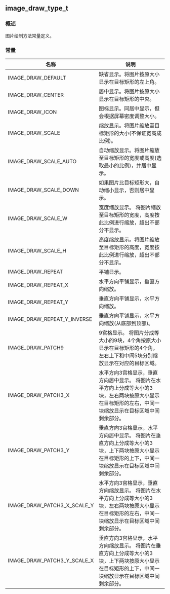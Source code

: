 ## image\_draw\_type\_t
### 概述
 图片绘制方法常量定义。

### 常量
<p id="image_draw_type_t_consts">

| 名称 | 说明 | 
| -------- | ------- | 
| IMAGE\_DRAW\_DEFAULT | 缺省显示。将图片按原大小显示在目标矩形的左上角。 |
| IMAGE\_DRAW\_CENTER | 居中显示。将图片按原大小显示在目标矩形的中央。 |
| IMAGE\_DRAW\_ICON | 图标显示。同居中显示，但会根据屏幕密度调整大小。 |
| IMAGE\_DRAW\_SCALE | 缩放显示。将图片缩放至目标矩形的大小(不保证宽高成比例)。 |
| IMAGE\_DRAW\_SCALE\_AUTO | 自动缩放显示。将图片缩放至目标矩形的宽度或高度(选取最小的比例)，并居中显示。 |
| IMAGE\_DRAW\_SCALE\_DOWN | 如果图片比目标矩形大，自动缩小显示，否则居中显示。 |
| IMAGE\_DRAW\_SCALE\_W | 宽度缩放显示。 将图片缩放至目标矩形的宽度，高度按此比例进行缩放，超出不部分不显示。 |
| IMAGE\_DRAW\_SCALE\_H | 高度缩放显示。将图片缩放至目标矩形的高度，宽度按此比例进行缩放，超出不部分不显示。 |
| IMAGE\_DRAW\_REPEAT | 平铺显示。 |
| IMAGE\_DRAW\_REPEAT\_X | 水平方向平铺显示，垂直方向缩放。 |
| IMAGE\_DRAW\_REPEAT\_Y | 垂直方向平铺显示，水平方向缩放。 |
| IMAGE\_DRAW\_REPEAT\_Y\_INVERSE | 垂直方向平铺显示，水平方向缩放(从底部到顶部)。 |
| IMAGE\_DRAW\_PATCH9 | 9宫格显示。 将图片分成等大小的9块，4个角按原大小显示在目标矩形的4个角，左右上下和中间5块分别缩放显示在对应的目标区域。 |
| IMAGE\_DRAW\_PATCH3\_X | 水平方向3宫格显示，垂直方向居中显示。 将图片在水平方向上分成等大小的3块，左右两块按原大小显示在目标矩形的左右，中间一块缩放显示在目标区域中间剩余部分。 |
| IMAGE\_DRAW\_PATCH3\_Y | 垂直方向3宫格显示，水平方向居中显示。 将图片在垂直方向上分成等大小的3块，上下两块按原大小显示在目标矩形的上下，中间一块缩放显示在目标区域中间剩余部分。 |
| IMAGE\_DRAW\_PATCH3\_X\_SCALE\_Y | 水平方向3宫格显示，垂直方向缩放显示。 将图片在水平方向上分成等大小的3块，左右两块按原大小显示在目标矩形的左右，中间一块缩放显示在目标区域中间剩余部分。 |
| IMAGE\_DRAW\_PATCH3\_Y\_SCALE\_X | 垂直方向3宫格显示，水平方向缩放显示。 将图片在垂直方向上分成等大小的3块，上下两块按原大小显示在目标矩形的上下，中间一块缩放显示在目标区域中间剩余部分。 |
